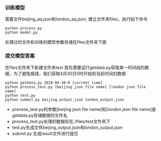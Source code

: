 ### 训练模型
需要文件beijing_aq.json和london_aq.json, 建立文件夹files，执行如下命令
```
python process.py
python model.py
```
处理过的文件和训练的模型参数存储在files文件夹下面

### 提交模型答案
在files文件夹下新建文件夹test
首先需要运行getdata.py获取某一时间段的数据，为了避免报错，我们获取4月30日0时开始到当前时间的数据
```
python getdata.py 2018-04-30-0 [current time]
python process_test.py [beijing json file name] [london json file name]
python test.py
python submit.py beijing_output.json london_output.json
```
- process_test.py的参数[beijing json file name]和[london json file name]是getdata.py存储数据的文件名
- process_test.py处理的数据存在./files/test文件夹下
- test.py生成文件beijing_output.json和london_output.json
- submit.py 生成result文件进行提交
